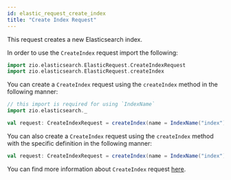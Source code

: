 ```yaml
---
id: elastic_request_create_index
title: "Create Index Request"
---
```


This request creates a new Elasticsearch index.

In order to use the `CreateIndex` request import the following:
```scala
import zio.elasticsearch.ElasticRequest.CreateIndexRequest
import zio.elasticsearch.ElasticRequest.createIndex
```

You can create a `CreateIndex` request using the `createIndex` method in the following manner:
```scala
// this import is required for using `IndexName`
import zio.elasticsearch._

val request: CreateIndexRequest = createIndex(name = IndexName("index"))
```

You can also create a `CreateIndex` request using the `createIndex` method with the specific definition in the following manner:
```scala
val request: CreateIndexRequest = createIndex(name = IndexName("index"), definition = """{ "mappings": { "properties": { "subDocumentList": { "type": "nested" } } } }""")
```

You can find more information about `CreateIndex` request [here](https://www.elastic.co/guide/en/elasticsearch/reference/7.17/indices-create-index.html).
